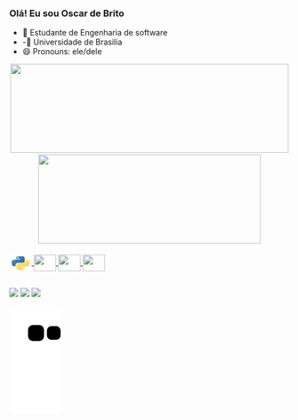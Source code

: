 ### Olá! Eu sou Oscar de Brito 
  
- 🔭 Estudante de Engenharia de software
- -🏫 Universidade de Brasilia 
- 😄 Pronouns: ele/dele

<div align="center">
  <a href="https://github.com/OscarDeBrito">
  <img height="160em" width="500" src="https://github-readme-stats.vercel.app/api?username=OscarDeBrito&show_icons=true&theme=dark&include_all_commits=true&count_private=true"/>
  <img height="160em" width="400" src="https://github-readme-stats.vercel.app/api/top-langs/?username=OscarDeBrito&layout=compact&langs_count=7&theme=dark"/>
</div>
  
  <div style="display: inline_block"><br>
  <img align="center" alt="Rafa-Python" height="30" width="40" src="https://raw.githubusercontent.com/devicons/devicon/master/icons/python/python-original.svg">
  <img src="https://cdn.jsdelivr.net/gh/devicons/devicon/icons/java/java-original-wordmark.svg" height="30" width="40" align="center"/>
   <img src="https://cdn.jsdelivr.net/gh/devicons/devicon/icons/jupyter/jupyter-original-wordmark.svg" height="30" width="40" align="center" />
   <img src="https://cdn.jsdelivr.net/gh/devicons/devicon/icons/mysql/mysql-original-wordmark.svg" height="30" width="40" align="center" />

 ##
    
   
   
   <div> 
  <a href="https://instagram.com/oscardbriito" target="_blank"><img src="https://img.shields.io/badge/-Instagram-%23E4405F?style=for-the-badge&logo=instagram&logoColor=white" target="_blank"></a>
  <a href = "mailto:oscarcorreiadebrito@gmail.com"><img src="https://img.shields.io/badge/-Gmail-%23333?style=for-the-badge&logo=gmail&logoColor=white" target="_blank"></a>
  <a href="https://www.linkedin.com/in/oscar-de-brito-9b779220b/" target="_blank"><img src="https://img.shields.io/badge/-LinkedIn-%230077B5?style=for-the-badge&logo=linkedin&logoColor=white" target="_blank"></a> 
 
  ![Snake animation](https://github.com/rafaballerini/rafaballerini/blob/output/github-contribution-grid-snake.svg)
 
</div>
